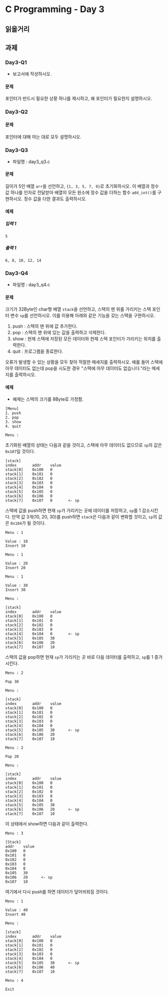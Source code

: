 # C Programming - Day 3

## 읽을거리

## 과제

### Day3-Q1

* 보고서에 작성하시오.

#### 문제

포인터가 반드시 필요한 상황 하나를 제시하고, 왜 포인터가 필요한지 설명하시오.

### Day3-Q2

#### 문제

포인터에 대해 아는 대로 모두 설명하시오.

### Day3-Q3

* 파일명 : day3_q3.c

#### 문제

길이가 5인 배열 `arr`을 선언하고, `{1, 3, 5, 7, 9}`로 초기화하시오. 이 배열과 정수 값 하나를 인자로 전달받아 배열의 모든 원소에 정수 값을 더하는 함수 `add_int()`를 구현하시오. 정수 값을 더한 결과도 출력하시오.

#### 예제

##### 입력 1

```text
5
```

##### 출력 1

```text
6, 8, 10, 12, 14
```

### Day3-Q4

* 파일명 : day3_q4.c

#### 문제

크기가 32Byte인 char형 배열 `stack`을 선언하고, 스택의 맨 위를 가리키는 스택 포인터 변수 `sp`를 선언하시오. 이를 이용해 아래와 같은 기능을 갖는 스택을 구현하시오.

1. push : 스택의 맨 위에 값 추가한다.
2. pop : 스택의 맨 위에 있는 값을 출력하고 삭제한다.
3. show : 현재 스택에 저장된 모든 데이터와 현재 스택 포인터가 가리키는 위치를 출력한다.
4. quit : 프로그램을 종료한다.

오류가 발생할 수 있는 상황을 모두 찾아 적절한 메세지를 출력하시오. 예를 들어 스택에 아무 데이터도 없는데 pop을 시도한 경우 "스택에 아무 데이터도 없습니다."라는 메세지를 출력하시오.

#### 예제

* 예제는 스택의 크기를 8Byte로 가정함.

```text
[Menu]
1. push
2. pop
3. show
4. quit

Menu : 
```

초기화된 배열의 상태는 다음과 같을 것이고, 스택에 아무 데이터도 없으므로 `sp`의 값은 `0x107`일 것이다.

```text
[stack]
index		addr	value
stack[0]	0x100	0
stack[1]	0x101	0
stack[2]	0x102	0
stack[3]	0x103	0
stack[4]	0x104	0
stack[5]	0x105	0
stack[6]	0x106	0
stack[7]	0x107	0		<- sp
```

스택에 값을 push하면 현재 `sp`가 가리키는 곳에 데이터를 저장하고, `sp`를 1 감소시킨다. 만약 값 3개(10, 20, 30)를 push하면 `stack`은 다음과 같이 변화할 것이고, `sp`의 값은 `0x104`가 될 것이다. 

```text
Menu : 1

Value : 10
Insert 10

Menu : 1

Value : 20
Insert 20

Menu : 1

Value : 30
Insert 30

Menu : 
```

```text
[stack]
index		addr	value
stack[0]	0x100	0
stack[1]	0x101	0
stack[2]	0x102	0
stack[3]	0x103	0
stack[4]	0x104	0		<- sp
stack[5]	0x105	30
stack[6]	0x106	20
stack[7]	0x107	10
```

스택의 값을 pop하면 현재 `sp`가 가리키는 곳 바로 다음 데이터를 출력하고, `sp`를 1 증가시킨다.

```text
Menu : 2

Pop 30

Menu : 
```

```text
[stack]
index		addr	value
stack[0]	0x100	0
stack[1]	0x101	0
stack[2]	0x102	0
stack[3]	0x103	0
stack[4]	0x104	0
stack[5]	0x105	30		<- sp
stack[6]	0x106	20
stack[7]	0x107	10
```

```text
Menu : 2

Pop 20

Menu : 
```

```text
[stack]
index		addr	value
stack[0]	0x100	0
stack[1]	0x101	0
stack[2]	0x102	0
stack[3]	0x103	0
stack[4]	0x104	0
stack[5]	0x105	30
stack[6]	0x106	20		<- sp
stack[7]	0x107	10
```

이 상태에서 show하면 다음과 같이 출력한다.

```text
Menu : 3

[Stack]
addr	value
0x100	0
0x101	0
0x102	0
0x103	0
0x104	0
0x105	30
0x106	20		<- sp
0x107	10
```

여기에서 다시 push를 하면 데이터가 덮어씌워질 것이다.

```text
Menu : 1

Value : 40
Insert 40

Menu : 
```

```text
[stack]
index		addr	value
stack[0]	0x100	0
stack[1]	0x101	0
stack[2]	0x102	0
stack[3]	0x103	0
stack[4]	0x104	0
stack[5]	0x105	30		<- sp
stack[6]	0x106	40
stack[7]	0x107	10
```

```text
Menu : 4

Exit
```